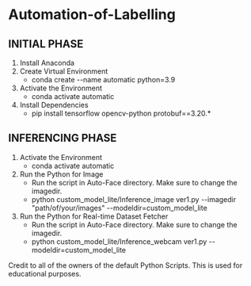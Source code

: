 # Automation-of-Labelling

## INITIAL PHASE

1. Install Anaconda
2. Create Virtual Environment
	- conda create --name automatic python=3.9
3. Activate the Environment
	- conda activate automatic
4. Install Dependencies
	- pip install tensorflow opencv-python protobuf==3.20.*

## INFERENCING PHASE

1. Activate the Environment
	- conda activate automatic
2. Run the Python for Image
   * Run the script in Auto-Face directory. Make sure to change the imagedir.
	- python custom_model_lite/Inference_image ver1.py --imagedir "path/of/your/images" --modeldir=custom_model_lite
3. Run the Python for Real-time Dataset Fetcher
   * Run the script in Auto-Face directory. Make sure to change the imagedir.
	- python custom_model_lite/Inference_webcam ver1.py --modeldir=custom_model_lite

Credit to all of the owners of the default Python Scripts. This is used for educational purposes. 
